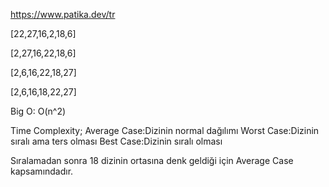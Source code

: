 https://www.patika.dev/tr

[22,27,16,2,18,6]

[2,27,16,22,18,6]

[2,6,16,22,18,27]

[2,6,16,18,22,27]

Big O: O(n^2)

Time Complexity; Average Case:Dizinin normal dağılımı Worst Case:Dizinin sıralı ama ters olması Best Case:Dizinin sıralı olması

Sıralamadan sonra 18 dizinin ortasına denk geldiği için Average Case kapsamındadır.
